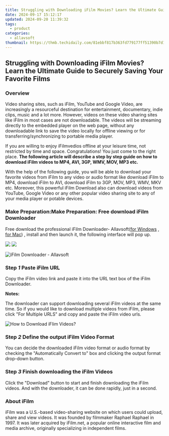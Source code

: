 ```yaml
---
title: Struggling with Downloading iFilm Movies? Learn the Ultimate Guide to Securely Saving Your Favorite Films
date: 2024-09-17 15:12:17
updated: 2024-09-20 11:39:32
tags:
  - product
categories:
  - allavsoft
thumbnail: https://thmb.techidaily.com/81ebbf817b363fd779177ff51390b7d133960a10883de886d722f86edd02f3d2.jpg
---
```


## Struggling with Downloading iFilm Movies? Learn the Ultimate Guide to Securely Saving Your Favorite Films

### Overview

Video sharing sites, such as iFilm, YouTube and Google Video, are increasingly a resourceful destination for entertainment, documentary, indie clips, music and a lot more. However, videos on these video sharing sites like iFilm in most cases are not downloadable. The videos will be streaming directly to the embedded player on the web page, without any downloadable link to save the video locally for offline viewing or for transferring/synchronizing to portable media player.

If you are willing to enjoy iFilmvedios offline at your leisure time, not restricted by time and space. Congratulations! You just come to the right place. **The following article will describe a step by step guide on how to download iFilm videos to MP4, AVI, 3GP, WMV, MOV, MP3 etc.**

With the help of the following guide, you will be able to download your favorite videos from iFilm to any video or audio format like download iFilm to MP4, download iFilm to AVI, download iFilm to 3GP, MOV, MP3, WMV, MKV etc. Moreover, this powerful iFilm Download also can download videos from YouTube, Google Video or any other popular video sharing site to any of your media player or potable devices.

### Make Preparation:Make Preparation: Free download iFilm Downloader

Free download the professional iFilm Downloader- Allavsoft([for Windows](https://tools.techidaily.com/allavsoft/products/) , [for Mac](https://tools.techidaily.com/allavsoft/products/)) , install and then launch it, the following interface will pop up.

[![](https://www.allavsoft.com/how-to/../images/how-to/free-download-win.jpg)](https://tools.techidaily.com/allavsoft/products/) [![](https://www.allavsoft.com/how-to/../images/how-to/free-download-mac.jpg)](https://tools.techidaily.com/allavsoft/products/)

![iFilm Downloader - Allavsoft](https://www.allavsoft.com/how-to/../images/allavsoft/screen-shot-600.jpg)

### Step _1_ Paste iFilm URL

Copy the iFilm video link and paste it into the URL text box of the iFilm Downloader.

**Notes:**

The downloader can support downloading several iFilm videos at the same time. So if you would like to download multiple videos from iFilm, please click "For Multiple URLS" and copy and paste the iFilm video urls.

![How to Download iFlim Videos?](https://www.allavsoft.com/how-to/../images/how-to/download-ifilm-videos/how-to-download-ifilm-videos.jpg)

### Step _2_ Define the output iFilm Video Format

You can decide the downloaded iFilm video format or audio format by checking the "Automatically Convert to" box and clicking the output format drop-down button.

### Step _3_ Finish downloading the iFilm Videos

Click the "Download" button to start and finish downloading the iFilm videos. And with the downloader, it can be done rapidly, just in a second.

### About iFilm

iFilm was a U.S.-based video-sharing website on which users could upload, share and view videos. It was founded by filmmaker Raphael Raphael in 1997\. It was later acquired by iFilm.net, a popular online interactive film and media archive, originally specializing in independent films.

<ins class="adsbygoogle"
     style="display:block"
     data-ad-format="autorelaxed"
     data-ad-client="ca-pub-7571918770474297"
     data-ad-slot="1223367746"></ins>



<ins class="adsbygoogle"
     style="display:block"
     data-ad-client="ca-pub-7571918770474297"
     data-ad-slot="8358498916"
     data-ad-format="auto"
     data-full-width-responsive="true"></ins>
